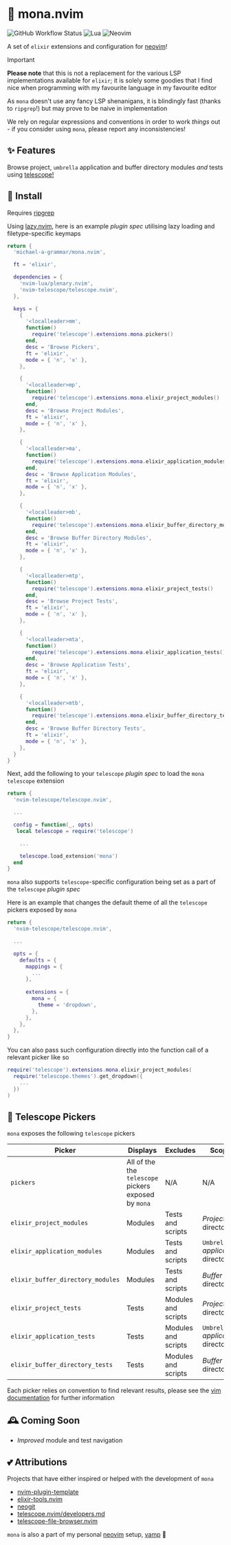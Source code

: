# 🧪 mona.nvim

![GitHub Workflow Status](https://img.shields.io/github/actions/workflow/status/michael-a-grammar/mona.nvim/test.yml?branch=main&style=for-the-badge)
![Lua](https://img.shields.io/badge/Made%20with%20Lua-blueviolet.svg?style=for-the-badge&logo=lua)
![Neovim](https://img.shields.io/badge/NeoVim-%2357A143.svg?&style=for-the-badge&logo=neovim&logoColor=white)

A set of `elixir` extensions and configuration for [neovim](https://neovim.io/)!

> [!IMPORTANT]
**Please note** that this is not a replacement for the various LSP implementations available for `elixir`; it is solely some goodies that I find nice when programming with my favourite language in my favourite editor

As `mona` doesn't use any fancy LSP shenanigans, it is blindingly fast (thanks to `ripgrep`!) but may prove to be naive in implementation

We rely on regular expressions and conventions in order to work _things_ out - if you consider using `mona`, please report any inconsistencies!

## ✨ Features

Browse project, `umbrella` application and buffer directory modules _and_ tests using [telescope!](https://github.com/nvim-telescope/telescope.nvim)

## 🚀 Install

Requires [ripgrep](https://github.com/BurntSushi/ripgrep)

Using [lazy.nvim](https://github.com/folke/lazy.nvim), here is an example _plugin spec_ utilising lazy loading and filetype-specific keymaps

```lua
return {
  'michael-a-grammar/mona.nvim',

  ft = 'elixir',

  dependencies = {
    'nvim-lua/plenary.nvim',
    'nvim-telescope/telescope.nvim',
  },

  keys = {
    {
      '<localleader>mm',
      function()
        require('telescope').extensions.mona.pickers()
      end,
      desc = 'Browse Pickers',
      ft = 'elixir',
      mode = { 'n', 'x' },
    },

    {
      '<localleader>mp',
      function()
        require('telescope').extensions.mona.elixir_project_modules()
      end,
      desc = 'Browse Project Modules',
      ft = 'elixir',
      mode = { 'n', 'x' },
    },

    {
      '<localleader>ma',
      function()
        require('telescope').extensions.mona.elixir_application_modules()
      end,
      desc = 'Browse Application Modules',
      ft = 'elixir',
      mode = { 'n', 'x' },
    },

    {
      '<localleader>mb',
      function()
        require('telescope').extensions.mona.elixir_buffer_directory_modules()
      end,
      desc = 'Browse Buffer Directory Modules',
      ft = 'elixir',
      mode = { 'n', 'x' },
    },

    {
      '<localleader>mtp',
      function()
        require('telescope').extensions.mona.elixir_project_tests()
      end,
      desc = 'Browse Project Tests',
      ft = 'elixir',
      mode = { 'n', 'x' },
    },

    {
      '<localleader>mta',
      function()
        require('telescope').extensions.mona.elixir_application_tests()
      end,
      desc = 'Browse Application Tests',
      ft = 'elixir',
      mode = { 'n', 'x' },
    },

    {
      '<localleader>mtb',
      function()
        require('telescope').extensions.mona.elixir_buffer_directory_tests()
      end,
      desc = 'Browse Buffer Directory Tests',
      ft = 'elixir',
      mode = { 'n', 'x' },
    },
  }
}
```

Next, add the following to your `telescope` *plugin spec*  to load the `mona` `telescope` extension

```lua
return {
  'nvim-telescope/telescope.nvim',

  ...

  config = function(_, opts)
   local telescope = require('telescope')

    ...

    telescope.load_extension('mona')
  end
}
```

`mona` also supports `telescope`-specific configuration being set as a part of the `telescope` _plugin spec_

Here is an example that changes the default theme of all the `telescope` pickers exposed by `mona`

```lua
return {
  'nvim-telescope/telescope.nvim',

  ...

  opts = {
    defaults = {
      mappings = {
        ...
      },
  
      extensions = {
        mona = {
          theme = 'dropdown',
        },
      },
    },
  },
}
```

You can also pass such configuration directly into the function call of a relevant picker like so

```lua
require('telescope').extensions.mona.elixir_project_modules(
  require('telescope.themes').get_dropdown({
    ...
  })
)
```

## 🔭 Telescope Pickers

`mona` exposes the following `telescope` pickers

| Picker                            | Displays                                             | Excludes            | Scope                              |
| --------------------------------- | ---------------------------------------------------- | ------------------- | ---------------------------------- |
| `pickers`                         | All of the the `telescope` pickers exposed by `mona` | N/A                 | N/A                                |
| `elixir_project_modules`          | Modules                                              | Tests and scripts   | _Project_ directory                |
| `elixir_application_modules`      | Modules                                              | Tests and scripts   | `Umbrella` _application_ directory | 
| `elixir_buffer_directory_modules` | Modules                                              | Tests and scripts   | _Buffer_ directory                 | 
| `elixir_project_tests`            | Tests                                                | Modules and scripts | _Project_ directory                |
| `elixir_application_tests`        | Tests                                                | Modules and scripts | `Umbrella` _application_ directory | 
| `elixir_buffer_directory_tests`   | Tests                                                | Modules and scripts | _Buffer_ directory                 |

Each picker relies on convention to find relevant results, please see the [vim documentation](doc/mona.nvim.txt) for further information

## 🕰️ Coming Soon

- *Improved* module and test navigation

## 💕 Attributions

Projects that have either inspired or helped with the development of `mona`

- [nvim-plugin-template](https://github.com/ellisonleao/nvim-plugin-template)
- [elixir-tools.nvim](https://github.com/elixir-tools/elixir-tools.nvim)
- [neogit](https://github.com/NeogitOrg/neogit)
- [telescope.nvim/developers.md](https://github.com/nvim-telescope/telescope.nvim/blob/master/developers.md)
- [telescope-file-browser.nvim](https://github.com/nvim-telescope/telescope-file-browser.nvim)

`mona` is also a part of my personal [neovim](https://neovim.io/) setup, [vamp](https://github.com/michael-a-grammar/vamp) 🎷
